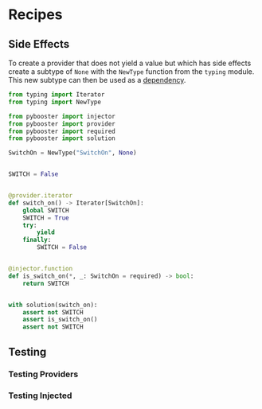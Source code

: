 # Recipes

## Side Effects

To create a provider that does not yield a value but which has side effects create a
subtype of `None` with the `NewType` function from the `typing` module. This new subtype
can then be used as a [dependency](concepts.md#dependencies).

```python
from typing import Iterator
from typing import NewType

from pybooster import injector
from pybooster import provider
from pybooster import required
from pybooster import solution

SwitchOn = NewType("SwitchOn", None)


SWITCH = False


@provider.iterator
def switch_on() -> Iterator[SwitchOn]:
    global SWITCH
    SWITCH = True
    try:
        yield
    finally:
        SWITCH = False


@injector.function
def is_switch_on(*, _: SwitchOn = required) -> bool:
    return SWITCH


with solution(switch_on):
    assert not SWITCH
    assert is_switch_on()
    assert not SWITCH
```

## Testing

### Testing Providers

### Testing Injected
